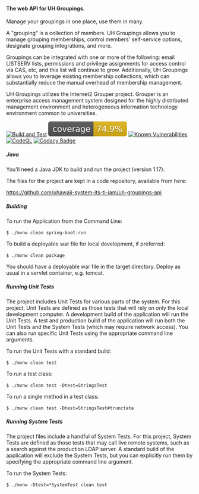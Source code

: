 #### The web API for UH Groupings.

Manage your groupings in one place, use them in many.

A "grouping" is a collection of members. UH Groupings allows you to manage grouping memberships, control members' self-service options, designate grouping integrations, and more.

Groupings can be integrated with one or more of the following: email LISTSERV lists, permissions and privilege assignments for access control via CAS, etc, and this list will continue to grow.  Additionally, UH Groupings allows you to leverage existing membership collections, which can substantially reduce the manual overhead of membership management.

UH Groupings utilizes the Internet2 Grouper project.  Grouper is an enterprise access management system designed for the highly distributed management environment and heterogeneous information technology environment common to universities.

[![Build and Test](https://github.com/uhawaii-system-its-ti-iam/uh-groupings-api/actions/workflows/build_badge.yml/badge.svg)](https://github.com/uhawaii-system-its-ti-iam/uh-groupings-api/actions/workflows/build_badge.yml)
[![Coverage Status](https://github.com/uhawaii-system-its-ti-iam/uh-groupings-api/blob/badges/jacoco.svg)](https://github.com/uhawaii-system-its-ti-iam/uh-groupings-api/actions/workflows/coverage.yml)
[![Known Vulnerabilities](https://snyk.io/test/github/uhawaii-system-its-ti-iam/uh-groupings-api/badge.svg)](https://snyk.io/test/github/uhawaii-system-its-ti-iam/uh-groupings-api)
[![CodeQL](https://github.com/yertsti/uh-groupings-api/actions/workflows/codeql.yml/badge.svg)](https://github.com/uhawaii-system-its-ti-iam/uh-groupings-api/actions/workflows/codeql.yml)
[![Codacy Badge](https://app.codacy.com/project/badge/Grade/cd7ffbd709394483a61472a2c87b0aaf)](https://www.codacy.com/gh/uhawaii-system-its-ti-iam/uh-groupings-api/dashboard?utm_source=github.com&amp;utm_medium=referral&amp;utm_content=uhawaii-system-its-ti-iam/uh-groupings-api&amp;utm_campaign=Badge_Grade)

##### Java
You'll need a Java JDK to build and run the project (version 1.17).

The files for the project are kept in a code repository,
available from here:

https://github.com/uhawaii-system-its-ti-iam/uh-groupings-api

##### Building
To run the Application from the Command Line:

    $ ./mvnw clean spring-boot:run

To build a deployable war file for local development, if preferred:

    $ ./mvnw clean package

You should have a deployable war file in the target directory.
Deploy as usual in a servlet container, e.g. tomcat.

##### Running Unit Tests
The project includes Unit Tests for various parts of the system.
For this project, Unit Tests are defined as those tests that will
rely on only the local development computer.
A development build of the application will run the Unit Tests.
A test and production build of the application will run both the
Unit Tests and the System Tests (which may require network access).
You can also run specific Unit Tests using the appropriate command
line arguments.

To run the Unit Tests with a standard build:

    $ ./mvnw clean test

To run a test class:

    $ ./mvnw clean test -Dtest=StringsTest

To run a single method in a test class:

    $ ./mvnw clean test -Dtest=StringsTest#trunctate

##### Running System Tests
The project files include a handful of System Tests.
For this project, System Tests are defined as those tests that may
call live remote systems, such as a search against the production
LDAP server. A standard build of the application will exclude the
System Tests, but you can explicitly run them by specifying the
appropriate command line argument.

To run the System Tests:

    $ ./mvnw -Dtest=*SystemTest clean test
